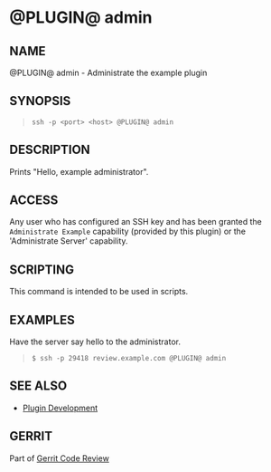 @PLUGIN@ admin
=====================

NAME
----
@PLUGIN@ admin - Administrate the example plugin

SYNOPSIS
--------
>     ssh -p <port> <host> @PLUGIN@ admin

DESCRIPTION
-----------
Prints "Hello, example administrator".

ACCESS
------
Any user who has configured an SSH key and has been granted
the `Administrate Example` capability (provided by this plugin)
or the 'Administrate Server' capability.

SCRIPTING
---------
This command is intended to be used in scripts.

EXAMPLES
--------

Have the server say hello to the administrator.

>     $ ssh -p 29418 review.example.com @PLUGIN@ admin

SEE ALSO
--------

* [Plugin Development](../../../Documentation/dev-plugins.html)

GERRIT
------
Part of [Gerrit Code Review](../../../Documentation/index.html)
